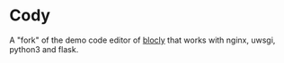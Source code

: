 # Cody

A "fork" of the demo code editor
of [blocly](https://github.com/google/blockly) that works with nginx,
uwsgi, python3 and flask.
